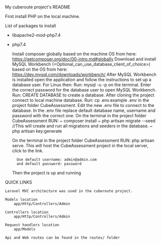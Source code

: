 My cuberoute project's README

First install PHP on the local machine.

List of packages to install
- libapache2-mod-php7.4               
- php7.4

    Install composer globally based on the machine OS from here: https://getcomposer.org/doc/00-intro.md#globally
    Download and install MySQL Workbench (<Optional_can_use_database_client_of_choice>) based on the OS from here: https://dev.mysql.com/downloads/workbench/
        After MySQL Workbench is installed open the application and follow the instructions to set up a database user.
    For Linux then:
        Run: mysql -u <userNameFromMySqlWorkbenchUser> -p on the terminal.
        Enter the correct password for the database user to open MySQL Workbench.
        Run: CREATE DATABASE <dataBaseName> to create a database.
    After cloning the project connect to local machine database.
        Run: cp .env.example .env in the project folder CubeAssessment.
        Edit the new .env file to connect to the database.
        In the .env file replace default database name, username and password with the correct one.
    On the terminal in the project folder CubeAssessment RUN: 
    ~ composer install
    ~ php artisan migrate --seed //This will create and run all migrations and seeders in the database.
    ~ php artisan key:generate
        
    On the terminal in the project folder CubeAssessment RUN: php artisan serve.
        This will host the CubeAssessment project in the local server, click to the link.
        
        Use default username: admin@admin.com
        and default password: password
    
    Then the project is up and running

QUICK LINKS

    Laravel MVC architecture was used in the cuberoute project.

    Models location
        app/Http/Controllers/Admin

    Controllers location
        app/Http/Controllers/Admin

    Request handlers location
        app/Models

    Api and Web routes can be found in the routes/ folder

    
